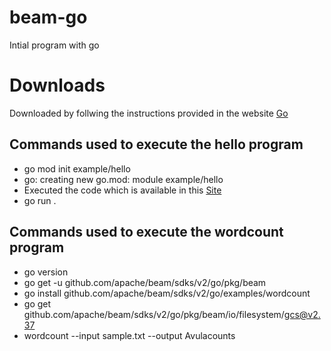 # beam-go
Intial program with go

# Downloads
Downloaded by follwing the instructions provided in the website [Go](https://go.dev/doc/install)

## Commands used to execute the hello program
* go mod init example/hello
* go: creating new go.mod: module example/hello
* Executed the code which is available in this [Site](https://go.dev/doc/tutorial/getting-started)
* go run .

## Commands used to execute the wordcount program
* go version
* go get -u github.com/apache/beam/sdks/v2/go/pkg/beam
* go install github.com/apache/beam/sdks/v2/go/examples/wordcount
* go get github.com/apache/beam/sdks/v2/go/pkg/beam/io/filesystem/gcs@v2.37
* wordcount --input sample.txt --output Avulacounts


